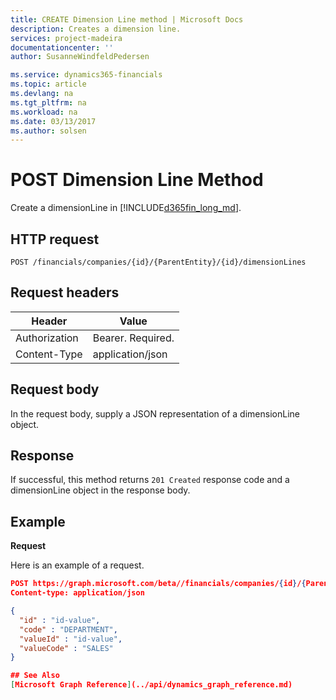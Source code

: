 ```yaml
---
title: CREATE Dimension Line method | Microsoft Docs
description: Creates a dimension line.
services: project-madeira
documentationcenter: ''
author: SusanneWindfeldPedersen

ms.service: dynamics365-financials
ms.topic: article
ms.devlang: na
ms.tgt_pltfrm: na
ms.workload: na
ms.date: 03/13/2017
ms.author: solsen
---
```


# POST Dimension Line Method
Create a dimensionLine in [!INCLUDE[d365fin_long_md](../includes/d365fin_long_md.md)].

## HTTP request

```
POST /financials/companies/{id}/{ParentEntity}/{id}/dimensionLines
```

## Request headers

|Header|Value|
|------|-----|
|Authorization  |Bearer. Required.    |
|Content-Type  |application/json    |

## Request body
In the request body, supply a JSON representation of a dimensionLine object.

## Response
If successful, this method returns ```201 Created``` response code and a dimensionLine object in the response body.

## Example

**Request**

Here is an example of a request.

```json
POST https://graph.microsoft.com/beta//financials/companies/{id}/{ParentEntity}/{id}/dimensionLines
Content-type: application/json

{
  "id" : "id-value",
  "code" : "DEPARTMENT",
  "valueId" : "id-value",
  "valueCode" : "SALES"
}

## See Also
[Microsoft Graph Reference](../api/dynamics_graph_reference.md)